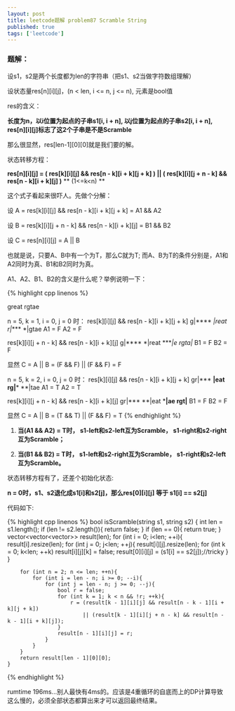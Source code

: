 ```yaml
---
layout: post
title: leetcode题解 problem87 Scramble String
published: true
tags: ['leetcode']
---
```


### 题解：

设s1，s2是两个长度都为len的字符串（把s1、s2当做字符数组理解）

设状态量res[n][i][j]，(n < len, i <= n, j <= n), 元素是bool值

<!--more-->

res的含义：

**长度为n，以i位置为起点的子串s1[i, i + n], 以j位置为起点的子串s2[i, i + n], res[n][i][j]标志了这2个子串是不是Scramble**

那么很显然，res[len-1][0][0]就是我们要的解。

状态转移方程：

**res[n][i][j] = ( res[k][i][j] && res[n - k][i + k][j + k] ) || ( res[k][i][j + n - k] && res[n - k][i + k][j] )**    ** (1<=k<n) **

这个式子看起来很吓人。先做个分解：

设 A = res[k][i][j] && res[n - k][i + k][j + k] = A1 && A2

设 B = res[k][i][j + n - k] && res[n - k][i + k][j] = B1 && B2

设 C = res[n][i][j] = A || B

也就是说，只要A、B中有一个为T，那么C就为T; 而A、B为T的条件分别是，A1和A2同时为真、B1和B2同时为真。

A1、A2、B1、B2的含义是什么呢？举例说明一下：

{% highlight cpp linenos %}

great
rgtae

n = 5, k = 1, i = 0, j = 0 时：
res[k][i][j]           &&     res[n - k][i + k][j + k]
   g|****                          *|reat
   r|****                          *|gtae
   A1 = F						   A2 = F

res[k][i][j + n - k]   &&      res[n - k][i + k][j]
   g|****                          *|reat
   ****|e                          rgta|*
   B1 = F						   B2 = F

显然 C = A || B = (F && F) || (F && F) = F

n = 5, k = 2, i = 0, j = 0 时：
res[k][i][j]           &&     res[n - k][i + k][j + k]
   gr|***                          **|eat
   rg|***                          **|tae
   A1 = T						   A2 = T

res[k][i][j + n - k]   &&      res[n - k][i + k][j]
   gr|***                          **|eat
   ***|ae                          rgt|**
   B1 = F						   B2 = F

显然 C = A || B = (T && T) || (F && F) = T
{% endhighlight %}

1. **当(A1 && A2) = T时， s1-left和s2-left互为Scramble， s1-right和s2-right互为Scramble；** 

2. **当(B1 && B2) = T时， s1-left和s2-right互为Scramble， s1-right和s2-left互为Scramble。**


状态转移方程有了，还差个初始化状态:

**n = 0时，s1、s2退化成s1[i]和s2[j]，那么res[0][i][j] 等于 s1[i] == s2[j]**

代码如下:

{% highlight cpp linenos %}
	bool isScramble(string s1, string s2) {
		int len = s1.length();
		if (len != s2.length()){
			return false;
		}
		if (len == 0){
			return true;
		}
		vector<vector<vector<bool>>> result(len);
		for (int i = 0; i<len; ++i){
			result[i].resize(len);
			for (int j = 0; j<len; ++j){
				result[i][j].resize(len);
				for (int k = 0; k<len; ++k)
					result[i][j][k] = false;
				result[0][i][j] = (s1[i] == s2[j]);//tricky
			}
		}

		for (int n = 2; n <= len; ++n){
			for (int i = len - n; i >= 0; --i){
				for (int j = len - n; j >= 0; --j){
					bool r = false;
					for (int k = 1; k < n && !r; ++k){
						r = (result[k - 1][i][j] && result[n - k - 1][i + k][j + k]) 
							|| (result[k - 1][i][j + n - k] && result[n - k - 1][i + k][j]);
					}
					result[n - 1][i][j] = r;
				}
			}
		}
		return result[len - 1][0][0];
	}
{% endhighlight %}


rumtime 196ms...别人最快有4ms的。应该是4重循环的自底而上的DP计算导致这么慢的，必须全部状态都算出来才可以返回最终结果。